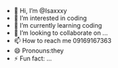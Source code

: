 - 👋 Hi, I’m @Isaxxxy
- 👀 I’m interested in coding
- 🌱 I’m currently learning coding
- 💞️ I’m looking to collaborate on ...
- 📫 How to reach me 09169167363
- 😄 Pronouns:they
- ⚡ Fun fact: ...

<!---
Isaxxxy/Isaxxxy is a ✨ special ✨ repository because its `README.md` (this file) appears on your GitHub profile.
You can click the Preview link to take a look at your changes.
--->

